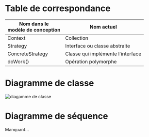 # Table de correspondance

|Nom dans le <br>modèle de conception | Nom actuel |
|-|-|
|Context| Collection |
|Strategy| Interface ou classe abstraite |
|ConcreteStrategy| Classe qui implémente l'interface |
|doWork()| Opération polymorphe|

# Diagramme de classe
![diagamme de classe](https://www.plantuml.com/plantuml/png/VL7B3e8m4BptApQSDAOcNWaX2YVFliuBhD88IDhLn83_BWKqYe-UsjtPsPdEt31gFkSP90eFcES42K6SeJ4abWMJtcDCi0mq7YcW52_gfC7pdYtVhmGqPn9Pn6WiRaA4TXpQ4VZRtIbE5y7g2sWH6TOOCtJe47KFaj6R4dSWhIF2iiokGS_MLWpn6suqSDIohgyblKXSKO95TNkyDjlcBiJmA-hfjBVg0Xd-tN-OxM3MaLTBQNa_IdRnIr5A7voPCqp1XJEhJ3L1YJaLIHFY7G00 "diagamme de classe")


# Diagramme de séquence

Manquant...
